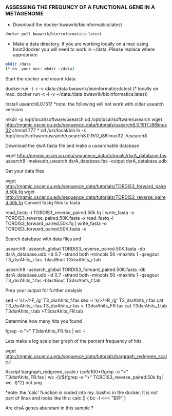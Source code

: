 ### ASSESSING THE FREQUNCY OF A FUNCTIONAL GENE IN A METAGENOME

- Download the docker bwawrik/bioinformatics:latest

```sh
docker pull bwawrik/biorinformatics:latest
```

- Make a data directory. If you are working locally on a mac using boot2docker you will need to work in ~/data. Please replace where appropriate

```sh
mkdir /data
(* on  your mac: mkdir ~/data)
```

Start the docker and mount /data

docker run -t -i -v /data:/data bwawrik/bioinformatics:latest
(* locally on mac: docker run -t -i -v ~/data:/data bwawrik/bioinformatics:latest)


Install usearch8.0.1517
*note: the following will not work with older usearch versions

mkdir -p /opt/local/software/usearch
cd /opt/local/software/usearch
wget http://mgmic.oscer.ou.edu/sequence_data/tutorials/usearch8.0.1517_i86linux32 
chmod 777 *
cd /usr/local/bin
ln -s /opt/local/software/usearch/usearch8.0.1517_i86linux32 ./usearch8

Download the dsrA fasta file and make a usearchable database

wget http://mgmic.oscer.ou.edu/sequence_data/tutorials/dsrA_database.fas
usearch8 -makeudb_usearch dsrA_database.fas -output dsrA_database.udb

Get your data files

wget http://mgmic.oscer.ou.edu/sequence_data/tutorials/TORDIS3_forward_paired.50k.fq
wget http://mgmic.oscer.ou.edu/sequence_data/tutorials/TORDIS3_reverse_paired.50k.fq
Convert fastq files to fasta

read_fastq -i TORDIS3_reverse_paired.50k.fq | write_fasta -o TORDIS3_reverse_paired.50K.fasta -x
read_fastq -i TORDIS3_forward_paired.50k.fq | write_fasta -o TORDIS3_forward_paired.50K.fasta -x

Search database with data files and

usearch8 -usearch_global TORDIS3_reverse_paired.50K.fasta -db dsrA_database.udb -id 0.7 -strand both -mincols 50 -maxhits 1 -qsegout T3_dsrAhits_r.fas -blast6out T3dsrAhits_r.tab

usearch8 -usearch_global TORDIS3_forward_paired.50K.fasta -db dsrA_database.udb -id 0.7 -strand both -mincols 50 -maxhits 1 -qsegout T3_dsrAhits_f.fas -blast6out T3dsrAhits_f.tab

Prep your output for further analysis

sed -i 's/>/>F_/g' T3_dsrAhits_f.fas
sed -i 's/>/>R_/g' T3_dsrAhits_r.fas
cat T3_dsrAhits_r.fas T3_dsrAhits_r.fas > T3dsrAhits_FR.fas
cat T3dsrAhits_f.tab T3dsrAhits_r.tab >T3dsrAhits_FR.tab

Determine how many hits you found

fgrep -o ">" T3dsrAhits_FR.fas | wc -l

Lets make a log scale bar graph of the percent frequency of hits

wget http://mgmic.oscer.ou.edu/sequence_data/tutorials/bargraph_redgreen_scale.r

Rscript bargraph_redgreen_scale.r $(calc 100*$(fgrep -o ">" T3dsrAhits_FR.fas | wc -l)/$(fgrep -o "+" TORDIS3_reverse_paired.50k.fq | wc -l)*2) out.png

*note: the 'calc' function is coded into my .bashrc in the docker. It is not part of linux and looks like this:
calc () {
    bc -l <<< "$@"
}

Are drsA genes abundant in this sample ? 
